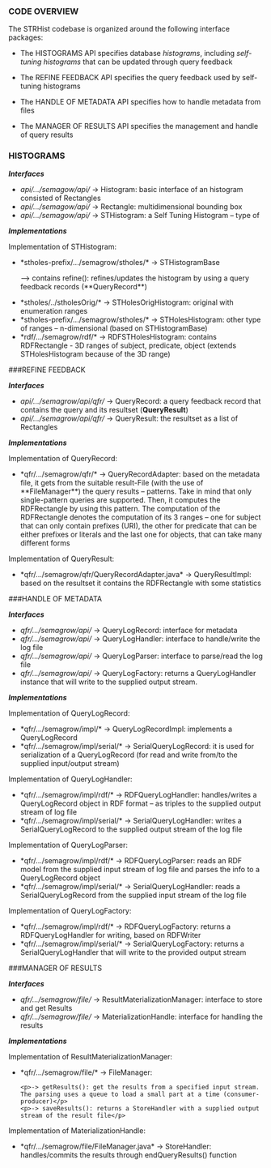 
### CODE OVERVIEW

The STRHist codebase is organized around the following interface packages:

* The HISTOGRAMS API specifies database *histograms*, including
  *self-tuning histograms* that can be updated through query feedback

* The REFINE FEEDBACK API specifies the query feedback used by self-tuning
  histograms

* The HANDLE OF METADATA API specifies how to handle metadata from files

* The MANAGER OF RESULTS API specifies the management and handle of query results 


### HISTOGRAMS

***Interfaces***

* *api/.../semagow/api/* → Histogram: basic interface of an histogram consisted of Rectangles
* *api/.../semagow/api/*  → Rectangle: multidimensional bounding box
* *api/.../semagow/api/* → STHistogram: a Self Tuning Histogram – type of <Histogram>


***Implementations***

<p>Implementation of STHistogram: </p>
<ul>
<li> *stholes-prefix/.../semagrow/stholes/* → STHistogramBase
	<p>--> contains refine(): refines/updates the histogram by using a query feedback records (**QueryRecord**)</p> </li>

<li> *stholes/../stholesOrig/* → STHolesOrigHistogram: original with enumeration ranges</li>
<li> *stholes-prefix/.../semagrow/stholes/* → STHolesHistogram: other type of ranges – n-dimensional (based on STHistogramBase)</li>
<li> *rdf/.../semagrow/rdf/* → RDFSTHolesHistogram: contains RDFRectangle - 3D ranges of subject, predicate, object (extends STHolesHistogram because of the 3D range)</li>
</ul>

###REFINE FEEDBACK

***Interfaces***

* *api/.../semagrow/api/qfr/*  → QueryRecord: a query feedback record that contains the query and its resultset (**QueryResult**)
* *api/.../semagrow/api/qfr/* → QueryResult: the resultset as a list of Rectangles

***Implementations***

<p> Implementation of QueryRecord:</p>
<ul>
<li> *qfr/.../semagrow/qfr/* → QueryRecordAdapter: based on the metadata file, it gets from the suitable result-File (with the use of **FileManager**) the query results – patterns. Take in mind that only single-pattern queries are supported. Then, it computes the RDFRectangle by using this pattern. The computation of the RDFRectangle denotes the computation of its 3 ranges – one for subject that can only contain prefixes (URI), the other for predicate that can be either prefixes or literals and the last one for objects, that can take many different forms</li>
</ul>

<p>Implementation of  QueryResult:</p>
<ul>
<li> *qfr/.../semagrow/qfr/QueryRecordAdapter.java* → QueryResultImpl: based on the resultset it contains the RDFRectangle with some statistics</li>
</ul>


###HANDLE OF METADATA

***Interfaces***

* *qfr/.../semagrow/api/* → QueryLogRecord: interface for metadata
* *qfr/.../semagrow/api/* → QueryLogHandler: interface to handle/write the log file
* *qfr/.../semagrow/api/* → QueryLogParser: interface to parse/read the log file
* *qfr/.../semagrow/api/* → QueryLogFactory: returns a  QueryLogHandler instance that will write to the supplied output stream.


***Implementations***

<p> Implementation of QueryLogRecord:</p>
<ul>
<li> *qfr/.../semagrow/impl/* → QueryLogRecordImpl: implements a QueryLogRecord</li>
<li> *qfr/.../semagrow/impl/serial/* → SerialQueryLogRecord: it is used for serialization of a QueryLogRecord (for read and write from/to the supplied input/output stream)</li>
</ul>

<p> Implementation of QueryLogHandler:</p>
<ul>
<li> *qfr/.../semagrow/impl/rdf/* → RDFQueryLogHandler: handles/writes a QueryLogRecord object in RDF format – as triples to the supplied output stream of log file</li>
<li> *qfr/.../semagrow/impl/serial/* → SerialQueryLogHandler: writes a SerialQueryLogRecord to the supplied output stream of the log file</li>
</ul>

<p> Implementation of QueryLogParser:</p>
<ul>
<li> *qfr/.../semagrow/impl/rdf/* → RDFQueryLogParser: reads an RDF model from the supplied input stream of log file and parses the info to a QueryLogRecord object</li>
<li> *qfr/.../semagrow/impl/serial/* → SerialQueryLogHandler: reads a SerialQueryLogRecord from the supplied input stream of the log file</li>
</ul>

<p> Implementation of QueryLogFactory:</p>
<ul>
<li> *qfr/.../semagrow/impl/rdf/* → RDFQueryLogFactory: returns a RDFQueryLogHandler for writing, based on RDFWriter</li>
<li> *qfr/.../semagrow/impl/serial/* → SerialQueryLogFactory: returns a SerialQueryLogHandler that will write to the provided output stream</li>
</ul>


###MANAGER OF RESULTS

***Interfaces***

* *qfr/.../semagrow/file/* → ResultMaterializationManager: interface to store and get Results
* *qfr/.../semagrow/file/* → MaterializationHandle: interface for handling the results


***Implementations***

<p> Implementation of ResultMaterializationManager:</p>
<ul>
<li> *qfr/.../semagrow/file/* → FileManager: 
		
	<p>-> getResults(): get the results from a specified input stream. The parsing uses a queue to load a small part at a time (consumer-producer)</p>
	<p>-> saveResults(): returns a StoreHandler with a supplied output stream of the result file</p>
</li>
</ul>

<p> Implementation of  MaterializationHandle:</p>
<ul>
<li> *qfr/.../semagrow/file/FileManager.java* → StoreHandler: handles/commits the results through endQueryResults() function</li>
</ul>


